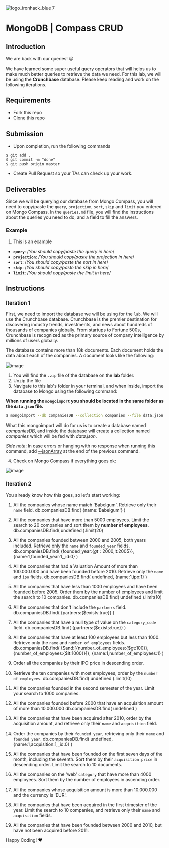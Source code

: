 ![logo_ironhack_blue 7](https://user-images.githubusercontent.com/23629340/40541063-a07a0a8a-601a-11e8-91b5-2f13e4e6b441.png)

# MongoDB | Compass CRUD

## Introduction

We are back with our queries! :wink:

We have learned some super useful query operators that will helps us to make much better queries to retrieve the data we need. For this lab, we will be using the **Crunchbase** database. Please keep reading and work on the following iterations.

## Requirements

- Fork this repo
- Clone this repo

## Submission

- Upon completion, run the following commands

```
$ git add .
$ git commit -m "done"
$ git push origin master
```

- Create Pull Request so your TAs can check up your work.

## Deliverables

Since we will be querying our database from Mongo Compass, you will need to copy/paste the `query`, `projection`, `sort`, `skip` and `limit` you entered on Mongo Compass. In the `queries.md` file, you will find the instructions about the queries you need to do, and a field to fill the answers.

### Example

1. This is an example

- **`query`**: /_You should copy/paste the query in here_/
- **`projection`**: /_You should copy/paste the projection in here_/
- **`sort`**: /_You should copy/paste the sort in here_/
- **`skip`**: /_You should copy/paste the skip in here_/
- **`limit`**: /_You should copy/paste the limit in here_/

## Instructions

### Iteration 1

First, we need to import the database we will be using for the `lab`. We will use the Crunchbase database. Crunchbase is the premier destination for discovering industry trends, investments, and news about hundreds of thousands of companies globally. From startups to Fortune 500s, Crunchbase is recognized as the primary source of company intelligence by millions of users globally.

The database contains more than 18k documents. Each document holds the data about each of the companies. A document looks like the following:

![image](https://user-images.githubusercontent.com/23629340/36494916-d6db1770-1733-11e8-903e-5119b3c1b688.png)

1. You will find the `.zip` file of the database on the **lab** folder.
2. Unzip the file
3. Navigate to this lab's folder in your terminal, and when inside, import the database to Mongo using the following command:

**When running the `mongoimport` you should be located in the same folder as the `data.json` file.**

```bash
$ mongoimport --db companiesDB --collection companies --file data.json
```

What this mongoimport will do for us is to create a database named _companiesDB_, and inside the database will create a collection named _companies_ which will be fed with _data.json_.

_Side note_: In case errors or hanging with no response when running this command, add [--jsonArray](https://docs.mongodb.com/manual/reference/program/mongoimport/#cmdoption-mongoimport-jsonarray) at the end of the previous command.

4. Check on Mongo Compass if everything goes ok:

![image](https://user-images.githubusercontent.com/23629340/36534191-1f1bc5ec-17c6-11e8-9463-4945679b98c0.png)

### Iteration 2

You already know how this goes, so let's start working:

1. All the companies whose name match 'Babelgum'. Retrieve only their `name` field.
db.companiesDB.find(
  {name:'Babelgum'}
)
2. All the companies that have more than 5000 employees. Limit the search to 20 companies and sort them by **number of employees**.
db.companiesDB.find(
  undefined
).limit(20)

3. All the companies founded between 2000 and 2005, both years included. Retrieve only the `name` and `founded_year` fields.
db.companiesDB.find(
  {founded_year:{$gt:2000,$lt:2005}},
  {name:1,founded_year:1,_id:0}
)

4. All the companies that had a Valuation Amount of more than 100.000.000 and have been founded before 2010. Retrieve only the `name` and `ipo` fields.
db.companiesDB.find(
  undefined,
  {name:1,ipo:1}
)

5. All the companies that have less than 1000 employees and have been founded before 2005. Order them by the number of employees and limit the search to 10 companies.
db.companiesDB.find(
  undefined
).limit(10)

6. All the companies that don't include the `partners` field.
db.companiesDB.find(
  {partners:{$exists:true}}
)

7. All the companies that have a null type of value on the `category_code` field.
db.companiesDB.find(
  {partners:{$exists:true}}
)

8. All the companies that have at least 100 employees but less than 1000. Retrieve only the `name` and `number of employees` fields.
db.companiesDB.find(
  {$and:[{number_of_employees:{$gt:100}},{number_of_employees:{$lt:1000}}]},
  {name:1,number_of_employees:1}
)

9. Order all the companies by their IPO price in descending order.


10. Retrieve the ten companies with most employees, order by the `number of employees`.
db.companiesDB.find(
  undefined
).limit(10)

11. All the companies founded in the second semester of the year. Limit your search to 1000 companies.


12. All the companies founded before 2000 that have an acquisition amount of more than 10.000.000
db.companiesDB.find(
  undefined
)

13. All the companies that have been acquired after 2010, order by the acquisition amount, and retrieve only their `name` and `acquisition` field.


14. Order the companies by their `founded year`, retrieving only their `name` and `founded year`.
db.companiesDB.find(
  undefined,
  {name:1,acquisition:1,_id:0}
)

15. All the companies that have been founded on the first seven days of the month, including the seventh. Sort them by their `acquisition price` in descending order. Limit the search to 10 documents.


16. All the companies on the 'web' `category` that have more than 4000 employees. Sort them by the number of employees in ascending order.
17. All the companies whose acquisition amount is more than 10.000.000 and the currency is 'EUR'.
18. All the companies that have been acquired in the first trimester of the year. Limit the search to 10 companies, and retrieve only their `name` and `acquisition` fields.
19. All the companies that have been founded between 2000 and 2010, but have not been acquired before 2011.

Happy Coding! :heart:
